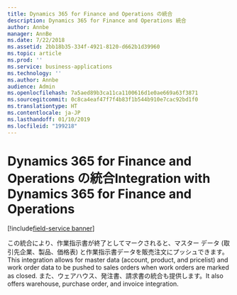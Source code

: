 ```yaml
---
title: Dynamics 365 for Finance and Operations の統合
description: Dynamics 365 for Finance and Operations 統合
author: Annbe
manager: AnnBe
ms.date: 7/22/2018
ms.assetid: 2bb18b35-334f-4921-8120-d662b1d39960
ms.topic: article
ms.prod: ''
ms.service: business-applications
ms.technology: ''
ms.author: Annbe
audience: Admin
ms.openlocfilehash: 7a5aed89b3ca11ca1100616d1e0ae669a63f3871
ms.sourcegitcommit: 0c8ca4eaf47f7f4b83f1b544b910e7cac92bd1f0
ms.translationtype: HT
ms.contentlocale: ja-JP
ms.lasthandoff: 01/10/2019
ms.locfileid: "199218"
---
```

#  <a name="integration-with-dynamics-365-for-finance-and-operations"></a><span data-ttu-id="09ff7-103">Dynamics 365 for Finance and Operations の統合</span><span class="sxs-lookup"><span data-stu-id="09ff7-103">Integration with Dynamics 365 for Finance and Operations</span></span>

[!include[field-service banner](../../includes/field-service.md)]




<span data-ttu-id="09ff7-104">この統合により、作業指示書が終了としてマークされると、マスター データ (取引先企業、製品、価格表) と作業指示書データを販売注文にプッシュできます。</span><span class="sxs-lookup"><span data-stu-id="09ff7-104">This integration allows for master data (account, product, and pricelist) and work order data to be pushed to sales orders when work orders are marked as closed.</span></span> <span data-ttu-id="09ff7-105">また、ウェアハウス、発注書、請求書の統合も提供します。</span><span class="sxs-lookup"><span data-stu-id="09ff7-105">It also offers warehouse, purchase order, and invoice integration.</span></span>
